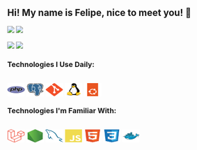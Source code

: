 ## Hi! My name is Felipe, nice to meet you! 👋

<div>
 <a href="https://www.linkedin.com/in/lipestaub" target="_blank"><img src="https://img.shields.io/badge/-LinkedIn-%230077B5?style=for-the-badge&logo=linkedin&logoColor=white"></a>
 <a href="mailto:lipestaub@gmail.com"><img src="https://img.shields.io/badge/-Gmail-%23333?style=for-the-badge&logo=gmail&logoColor=white"></a>
</div>

<br>

<div style="display: inline-block;">
 <a href="#" target="_blank"><img height="200" src="https://github-readme-stats.vercel.app/api?username=lipestaub&show_icons=true&theme=dracula"></a>
 <a href="#" target="_blank"><img height="200" src="https://github-readme-stats.vercel.app/api/top-langs/?username=lipestaub&layout=compact&theme=dracula"></a>
</div>

### Technologies I Use Daily:
<div style="display: inline_block"><br>
 <a href="https://www.php.net/" target="_blank"><img align="center" alt="PHP" height="30" width="40" src="https://raw.githubusercontent.com/devicons/devicon/master/icons/php/php-original.svg"></a>
 <a href="https://www.postgresql.org/" target="_blank"><img align="center" alt="PostgreSQL" height="30" width="40" src="https://raw.githubusercontent.com/devicons/devicon/master/icons/postgresql/postgresql-original.svg"></a>
 <a href="https://git-scm.com/" target="_blank"><img align="center" alt="Git" height="30" width="40" src="https://raw.githubusercontent.com/devicons/devicon/master/icons/git/git-original.svg"></a>
 <a href="https://www.linux.org/" target="_blank"><img align="center" alt="Linux" height="30" width="40" src="https://raw.githubusercontent.com/devicons/devicon/master/icons/linux/linux-original.svg"></a>
 <a href="https://ubuntu.com/" target="_blank"><img align="center" alt="Ubuntu" height="30" width="40" src="https://raw.githubusercontent.com/devicons/devicon/master/icons/ubuntu/ubuntu-original.svg"></a>
</div>

### Technologies I'm Familiar With:
<div style="display: inline_block"><br>
 <a href="https://laravel.com/" target="_blank"><img align="center" alt="Laravel" height="30" width="40" src="https://raw.githubusercontent.com/devicons/devicon/master/icons/laravel/laravel-original.svg"></a>
 <a href="https://nodejs.org/" target="_blank"><img align="center" alt="Node.js" height="30" width="40" src="https://raw.githubusercontent.com/devicons/devicon/master/icons/nodejs/nodejs-original.svg"></a>
 <a href="https://www.mysql.com/" target="_blank"><img align="center" alt="MySQL" height="30" width="40" src="https://raw.githubusercontent.com/devicons/devicon/master/icons/mysql/mysql-original.svg"></a>
 <a href="https://developer.mozilla.org/en-US/docs/Web/JavaScript" target="_blank"><img align="center" alt="JavaScript" height="30" width="40" src="https://raw.githubusercontent.com/devicons/devicon/master/icons/javascript/javascript-plain.svg"></a>
 <a href="https://developer.mozilla.org/en-US/docs/Web/HTML" target="_blank"><img align="center" alt="HTML" height="30" width="40" src="https://raw.githubusercontent.com/devicons/devicon/master/icons/html5/html5-original.svg"></a>
 <a href="https://developer.mozilla.org/en-US/docs/Web/CSS" target="_blank"><img align="center" alt="CSS" height="30" width="40" src="https://raw.githubusercontent.com/devicons/devicon/master/icons/css3/css3-original.svg"></a>
 <a href="https://www.docker.com/" target="_blank"><img align="center" alt="Docker" height="30" width="40" src="https://raw.githubusercontent.com/devicons/devicon/master/icons/docker/docker-original.svg"></a>
</div>
